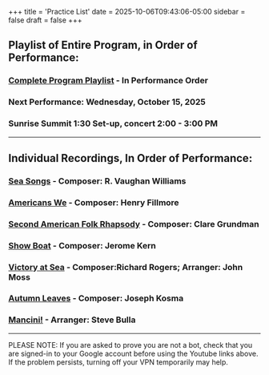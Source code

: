 +++
title = 'Practice List'
date = 2025-10-06T09:43:06-05:00
sidebar = false
draft = false
+++


## Playlist of Entire Program, in Order of Performance:
### [Complete Program Playlist](https://youtube.com/playlist?list=PLPz4YnMIKKenq9LRNj_X074KY6hpyGR98&si=WvGGlkAVef8e9etQ) -  In Performance Order
### Next Performance:  Wednesday, October 15, 2025
### Sunrise Summit 1:30 Set-up, concert 2:00 - 3:00 PM
---
## Individual Recordings, In Order of Performance:

### [Sea Songs](https://youtu.be/72TG9czNm3I?si=1Rzd73HdOAnGBWN4) -  Composer: R. Vaughan Williams

### [Americans We](https://youtu.be/w606Vb6E4NA?si=v1egQFlxMrNuuaAL) - Composer: Henry Fillmore

### [Second American Folk Rhapsody](https://youtu.be/ptUrXpd9tY0?si=YTxL_KZ35XtrWm8A) - Composer: Clare Grundman

### [Show Boat](https://youtu.be/w9F-0ZluL0E?si=4AMxskp66LFuGReC) - Composer: Jerome Kern

### [Victory at Sea](https://youtu.be/Giw1PacZdZQ?si=8Vy4tEJW2fmpvWBA) - Composer:Richard Rogers; Arranger: John Moss

### [Autumn Leaves](https://www.youtube.com/watch?v=T3Ix3g47xn0) - Composer: Joseph Kosma

### [Mancini!](https://youtu.be/9zUVIKtcIoc?si=IsnlKa-uf9YTQFQK) - Arranger: Steve Bulla

---
PLEASE NOTE: If you are asked to prove you are not a bot, 
check that you are signed-in to your Google account before using the Youtube links above.
If the problem persists, turning off your VPN temporarily may help.